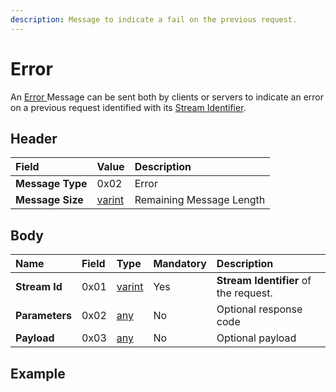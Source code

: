 ```yaml
---
description: Message to indicate a fail on the previous request.
---
```


# Error

An [Error ](error.md)Message can be sent both by clients or servers to indicate an error on a previous request identified with its [Stream Identifier](../definitions.md#stream-identifier).

## Header

| Field | Value | Description |
| :--- | :--- | :--- |
| **Message Type** | 0x02 | Error |
| **Message Size** | [varint](../definitions.md#varint) | Remaining Message Length |

## Body

| Name | Field | Type | Mandatory | Description |
| :--- | :--- | :--- | :--- | :--- |
| **Stream Id** | 0x01 | [varint](../definitions.md#varint) | Yes | **Stream Identifier** of the request. |
| **Parameters** | 0x02 | [any](../definitions.md#any) | No | Optional response code |
| **Payload** | 0x03 | [any](../definitions.md#any) | No | Optional payload |

## Example

